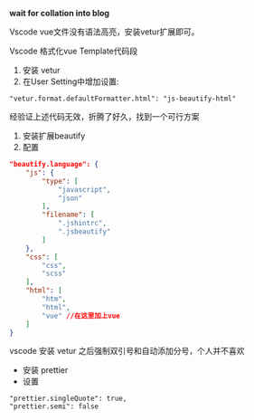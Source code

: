 **wait for collation into blog**

Vscode vue文件没有语法高亮，安装vetur扩展即可。

Vscode 格式化vue Template代码段
1. 安装 vetur
2. 在User Setting中增加设置:
```
"vetur.format.defaultFormatter.html": "js-beautify-html"
```

经验证上述代码无效，折腾了好久，找到一个可行方案
1. 安装扩展beautify
2. 配置
```json
"beautify.language": {
    "js": {
        "type": [
            "javascript",
            "json"
        ],
        "filename": [
            ".jshintrc",
            ".jsbeautify"
        ]
    },
    "css": [
        "css",
        "scss"
    ],
    "html": [
        "htm",
        "html",
        "vue" //在这里加上vue
    ]
}
```

vscode 安装 vetur 之后强制双引号和自动添加分号，个人并不喜欢
* 安装 prettier
* 设置
```shell
"prettier.singleQuote": true,
"prettier.semi": false
```
